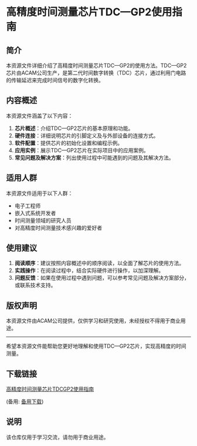 # 高精度时间测量芯片TDC—GP2使用指南

## 简介
本资源文件详细介绍了高精度时间测量芯片TDC—GP2的使用方法。TDC—GP2芯片由ACAM公司生产，是第二代时间数字转换（TDC）芯片，通过利用门电路的传输延迟来完成时间信号的数字化转换。

## 内容概述
本资源文件涵盖了以下内容：
1. **芯片概述**：介绍TDC—GP2芯片的基本原理和功能。
2. **硬件连接**：详细说明芯片的引脚定义及与外部设备的连接方式。
3. **软件配置**：提供芯片的初始化设置和编程示例。
4. **应用实例**：展示TDC—GP2芯片在实际项目中的应用案例。
5. **常见问题及解决方案**：列出使用过程中可能遇到的问题及其解决方法。

## 适用人群
本资源文件适用于以下人群：
- 电子工程师
- 嵌入式系统开发者
- 时间测量领域的研究人员
- 对高精度时间测量技术感兴趣的爱好者

## 使用建议
1. **阅读顺序**：建议按照内容概述中的顺序阅读，以全面了解芯片的使用方法。
2. **实践操作**：在阅读过程中，结合实际硬件进行操作，以加深理解。
3. **问题反馈**：如果在使用过程中遇到问题，可以参考常见问题及解决方案部分，或联系技术支持。

## 版权声明
本资源文件由ACAM公司提供，仅供学习和研究使用，未经授权不得用于商业用途。

---

希望本资源文件能帮助您更好地理解和使用TDC—GP2芯片，实现高精度的时间测量。

## 下载链接
[高精度时间测量芯片TDCGP2使用指南](https://pan.quark.cn/s/315f09845598) 

(备用: [备用下载](https://pan.baidu.com/s/1EaBJwzHbAc-SXcw9NKN0yA?pwd=1234))

## 说明

该仓库仅用于学习交流，请勿用于商业用途。
